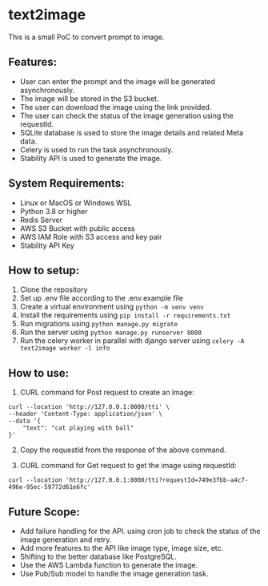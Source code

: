 # text2image

This is a small PoC to convert prompt to image.

## Features:

- User can enter the prompt and the image will be generated asynchronously.
- The image will be stored in the S3 bucket.
- The user can download the image using the link provided.
- The user can check the status of the image generation using the requestId.
- SQLite database is used to store the image details and related Meta data.
- Celery is used to run the task asynchronously.
- Stability API is used to generate the image.

## System Requirements:

- Linux or MacOS or Windows WSL
- Python 3.8 or higher
- Redis Server
- AWS S3 Bucket with public access
- AWS IAM Role with S3 access and key pair
- Stability API Key

## How to setup:

1. Clone the repository
2. Set up .env file according to the .env.example file
3. Create a virtual environment using `python -m venv venv`
4. Install the requirements using `pip install -r requirements.txt`
5. Run migrations using `python manage.py migrate`
6. Run the server using `python manage.py runserver 8000`
7. Run the celery worker in parallel with django server using `celery -A text2image worker -l info`

## How to use:

1. CURL command for Post request to create an image:

```
curl --location 'http://127.0.0.1:8000/tti' \
--header 'Content-Type: application/json' \
--data '{
    "text": "cat playing with ball"
}'
```

2. Copy the requestId from the response of the above command.

3. CURL command for Get request to get the image using requestId:

```
curl --location 'http://127.0.0.1:8000/tti?requestId=749e3fbb-a4c7-496e-95ec-59772d61e6fc'
```

## Future Scope:

- Add failure handling for the API. using cron job to check the status of the image generation and retry.
- Add more features to the API like image type, image size, etc.
- Shifting to the better database like PostgreSQL.
- Use the AWS Lambda function to generate the image.
- Use Pub/Sub model to handle the image generation task.
